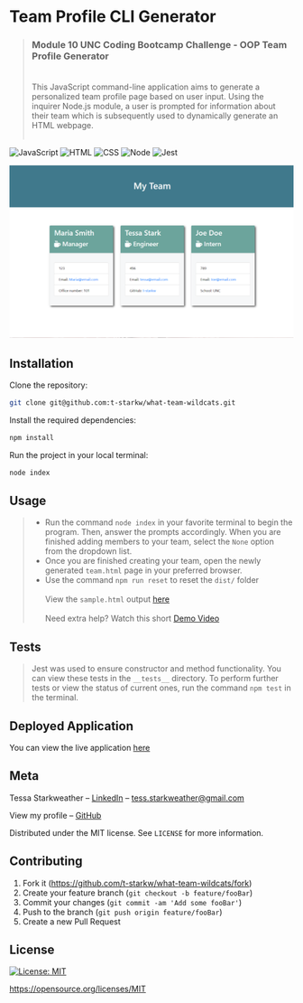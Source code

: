 # Team Profile CLI Generator
>### Module 10 UNC Coding Bootcamp Challenge - OOP Team Profile Generator <br><br>
>  This JavaScript command-line application aims to generate a personalized team profile page based on user input. Using the inquirer Node.js module, a user is prompted for information about their team which is subsequently used to dynamically generate an HTML webpage. <br><br>

![JavaScript][js-url]
![HTML][html-url]
![CSS][css-url]
![Node][node-url]
![Jest](https://img.shields.io/badge/Jest-323330?style=for-the-badge&logo=Jest&logoColor=white)


![Image](./assets/what-team-wildcats.png)


## Installation

Clone the repository:

```sh
git clone git@github.com:t-starkw/what-team-wildcats.git
```

Install the required dependencies:

```sh
npm install
```

Run the project in your local terminal:

```sh
node index
```


## Usage

  >* Run the command `node index` in your favorite terminal to begin the program. Then, answer the prompts accordingly. When you are finished adding members to your team, select the `None` option from the dropdown list.
  >* Once you are finished creating your team, open the newly generated `team.html` page in your preferred browser.
  >* Use the command `npm run reset` to reset the `dist/` folder
  <br><br>
View the `sample.html` output [here](./assets/sample.html) <br><br>
Need extra help? Watch this short [Demo Video](https://drive.google.com/file/d/1veazAwav0G3iTV9c9Xu7A82zzwrVY0Dr/view)

## Tests
>Jest was used to ensure constructor and method functionality. You can view these tests in the `__tests__` directory.
>To perform further tests or view the status of current ones, run the command `npm test` in the terminal.


## Deployed Application
You can view the live application
[here](https://graphic-ql.herokuapp.com/)

## Meta

Tessa Starkweather – [LinkedIn](https://www.linkedin.com/in/tessa-starkweather-b61941200/) – tess.starkweather@gmail.com

View my profile – [GitHub](https://github.com/t-starkw)

Distributed under the MIT license. See ``LICENSE`` for more information.

## Contributing

1. Fork it (<https://github.com/t-starkw/what-team-wildcats/fork>)
2. Create your feature branch (`git checkout -b feature/fooBar`)
3. Commit your changes (`git commit -am 'Add some fooBar'`)
4. Push to the branch (`git push origin feature/fooBar`)
5. Create a new Pull Request

## License
[![License: MIT](https://img.shields.io/badge/License-MIT-yellow.svg)](https://opensource.org/licenses/MIT)
  
https://opensource.org/licenses/MIT 

<!-- Markdown link & img dfn's -->

[node-url]: https://img.shields.io/badge/Node.js-43853D?style=for-the-badge&logo=node.js&logoColor=white
[js-url]: https://img.shields.io/badge/JavaScript-F7DF1E?style=for-the-badge&logo=javascript&logoColor=black
[html-url]: https://img.shields.io/badge/HTML5-E34F26?style=for-the-badge&logo=html5&logoColor=white
[css-url]: https://img.shields.io/badge/CSS3-1572B6?style=for-the-badge&logo=css3&logoColor=white
[python-url]: https://img.shields.io/badge/Python-14354C?style=for-the-badge&logo=python&logoColor=white
[express-url]: https://img.shields.io/badge/Express.js-404D59?style=for-the-badge
[react-url]: https://img.shields.io/badge/React-20232A?style=for-the-badge&logo=react&logoColor=61DAFB
[jquery-url]: https://img.shields.io/badge/jQuery-0769AD?style=for-the-badge&logo=jquery&logoColor=white
[bs-url]: https://img.shields.io/badge/Bootstrap-563D7C?style=for-the-badge&logo=bootstrap&logoColor=white
[tw-url]: https://img.shields.io/badge/Tailwind_CSS-38B2AC?style=for-the-badge&logo=tailwind-css&logoColor=white
[mongo-url]: https://img.shields.io/badge/MongoDB-4EA94B?style=for-the-badge&logo=mongodb&logoColor=white
[mysql-url]: https://img.shields.io/badge/MySQL-00000F?style=for-the-badge&logo=mysql&logoColor=white
[heroku-url]: https://img.shields.io/badge/Heroku-430098?style=for-the-badge&logo=heroku&logoColor=white
[sqlize-url]: https://img.shields.io/badge/sequelize-323330?style=for-the-badge&logo=sequelize&logoColor=blue
[jswtoken-url]: 	https://img.shields.io/badge/json%20web%20tokens-323330?style=for-the-badge&logo=json-web-tokens&logoColor=pink
[apollo-url]: https://img.shields.io/badge/-ApolloGraphQL-311C87?style=for-the-badge&logo=apollo-graphql
[graphql-url]: https://img.shields.io/badge/-GraphQL-E10098?style=for-the-badge&logo=graphql&logoColor=white
